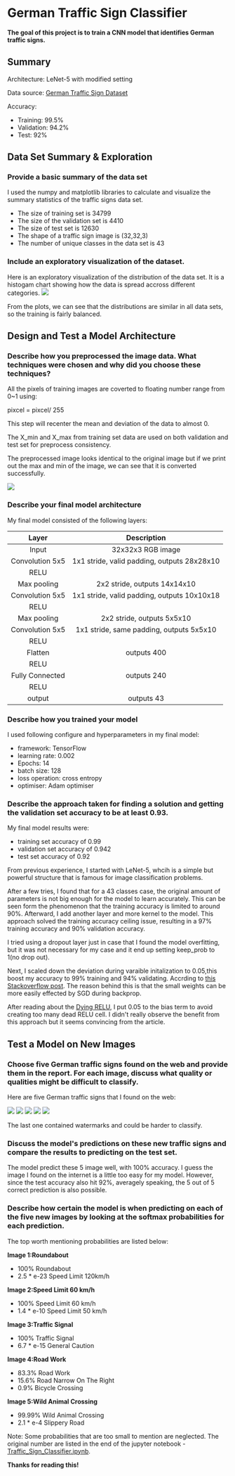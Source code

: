 # German Traffic Sign Classifier


**The goal of this project is to train a CNN model that identifies German traffic signs.**

## Summary
Architecture: LeNet-5 with modified setting

Data source: [German Traffic Sign Dataset](http://benchmark.ini.rub.de/?section=gtsrb&subsection=dataset)

Accuracy: 
- Training: 99.5%
- Validation: 94.2%
- Test: 92%


## Data Set Summary & Exploration

### Provide a basic summary of the data set

I used the numpy and matplotlib libraries to calculate and visualize the summary statistics of the traffic signs data set.

* The size of training set is 34799
* The size of the validation set is 4410
* The size of test set is 12630
* The shape of a traffic sign image is (32,32,3)
* The number of unique classes in the data set is 43

### Include an exploratory visualization of the dataset.

Here is an exploratory visualization of the distribution of the data set. It is a histogam chart showing how the data is spread accross different categories.
![](https://i.imgur.com/j7kyCHw.png)

From the plots, we can see that the distributions are similar in all data sets, so the training is fairly balanced.


## Design and Test a Model Architecture

### Describe how you preprocessed the image data. What techniques were chosen and why did you choose these techniques?

All the pixels of training images are coverted to floating number range from 0~1 using:

pixcel = pixcel/ 255


This step will recenter the mean and deviation of the data to almost 0.

The X_min and X_max from training set data are used on both validation and test set for preprocess consistency.

The preprocessed image looks identical to the original image but if we print out the max and min of the image, we can see that it is converted successfully.

![](https://i.imgur.com/5pxsomf.png)
 

### Describe your final model architecture

My final model consisted of the following layers:

|      Layer      |                 Description                 |
|:---------------:|:-------------------------------------------:|
|      Input      |              32x32x3 RGB image              |
| Convolution 5x5 | 1x1 stride, valid padding, outputs 28x28x10 |
|      RELU       |                                             |
|   Max pooling   |        2x2 stride,  outputs 14x14x10        |
| Convolution 5x5 | 1x1 stride, valid padding, outputs 10x10x18 |
|      RELU       |                                             |
|   Max pooling   |         2x2 stride,  outputs 5x5x10         |
| Convolution 5x5 |  1x1 stride, same padding, outputs 5x5x10   |
|      RELU       |                                             |
|     Flatten     |                 outputs 400                 |
|      RELU       |                                             |
| Fully Connected |                 outputs 240                 |
|      RELU       |                                             |
|     output      |                 outputs 43                  |

### Describe how you trained your model
I used following configure and hyperparameters in my final model:
- framework: TensorFlow
- learning rate: 0.002
- Epochs: 14
- batch size: 128
- loss operation: cross entropy
- optimiser: Adam optimiser

### Describe the approach taken for finding a solution and getting the validation set accuracy to be at least 0.93.

My final model results were:
* training set accuracy of 0.99
* validation set accuracy of 0.942
* test set accuracy of 0.92

From previous experience, I started with LeNet-5, whcih is a simple but powerful structure that is famous for image classification problems. 

After a few tries, I found that for a 43 classes case, the original amount of parameters is not big enough for the model to learn accurately. This can be seen form the phenomenon that the training accuracy is limited to around 90%. Afterward, I add another layer and more kernel to the model. This approach solved the training accuracy ceiling issue, resulting in a 97% training accuracy and 90% validation accuracy.

I tried using a dropout layer just in case that I found the model overfitting, but it was not necessary for my case and it end up setting keep_prob to 1(no drop out).

Next, I scaled down the deviation during varaible initalization to 0.05,this boost my accuracy to 99% training and 94% validating. 
Accrding to [this Stackoverflow post](https://stackoverflow.com/questions/42006089/reason-why-setting-tensorflows-variable-with-small-stddev). The reason behind this is that the small weights can be more easily effected by SGD during backprop.

After reading about the [Dying RELU](https://medium.com/@danqing/a-practical-guide-to-relu-b83ca804f1f7), I put 0.05 to the bias term to avoid creating too many dead RELU cell. I didn't really observe the benefit from this approach but it seems convincing from the article. 

## Test a Model on New Images

### Choose five German traffic signs found on the web and provide them in the report. For each image, discuss what quality or qualities might be difficult to classify.

Here are five German traffic signs that I found on the web:

![](https://i.imgur.com/7p1bejd.png)
![](https://i.imgur.com/lm7CfBf.jpg)
![](https://i.imgur.com/eUCTLz5.jpg)
![](https://i.imgur.com/LL9HnRF.jpg)
![](https://i.imgur.com/pV6QuER.jpg)


The last one contained watermarks and could be harder to classify.

### Discuss the model's predictions on these new traffic signs and compare the results to predicting on the test set.

The model predict these 5 image well, with 100% accuracy.
I guess the image I found on the internet is a little too easy for my model. However, since the test accuracy also hit 92%, averagely speaking, the 5 out of 5 correct prediction is also possible.

### Describe how certain the model is when predicting on each of the five new images by looking at the softmax probabilities for each prediction.

The top worth mentioning probabilities are listed below:

**Image 1:Roundabout**
- 100% Roundabout
- 2.5 * e-23 Speed Limit 120km/h

**Image 2:Speed Limit 60 km/h**
- 100% Speed Limit 60 km/h
- 1.4 * e-10 Speed Limit 50 km/h

**Image 3:Traffic Signal**
- 100% Traffic Signal
- 6.7 * e-15 General Caution

**Image 4:Road Work**
- 83.3% Road Work
- 15.6% Road Narrow On The Right
- 0.9%  Bicycle Crossing

**Image 5:Wild Animal Crossing**
- 99.99% Wild Animal Crossing
- 2.1 * e-4 Slippery Road
 
Note: Some probabilities that are too small to mention are neglected. The original number are listed in the end of the  jupyter notebook - [Traffic_Sign_Classifier.ipynb](https://github.com/ClarenceKuo/traffic-sign-classifier/blob/master/Traffic_Sign_Classifier.ipynb).

**Thanks for reading this!**



